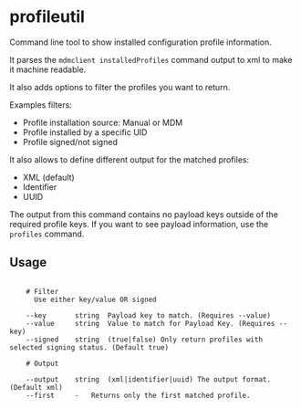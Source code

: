 # profileutil

Command line tool to show installed configuration profile information.

It parses the `mdmclient installedProfiles` command output to xml to make it machine readable.

It also adds options to filter the profiles you want to return.

Examples filters:

- Profile installation source: Manual or MDM
- Profile installed by a specific UID
- Profile signed/not signed

It also allows to define different output for the matched profiles:

- XML (default)
- Identifier
- UUID

The output from this command contains no payload keys outside of the required profile keys. If you want to see payload information, use the `profiles` command.


## Usage

```shell

	# Filter
	  Use either key/value OR signed

	--key		string	Payload key to match. (Requires --value)
	--value		string	Value to match for Payload Key. (Requires --key)
	--signed	string	(true|false) Only return profiles with selected signing status. (Default true)

	# Output

	--output	string	(xml|identifier|uuid) The output format. (Default xml)
	--first		-	Returns only the first matched profile.


```